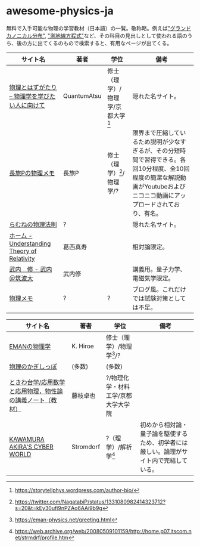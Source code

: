 # awesome-physics-ja

無料で入手可能な物理の学習教材（日本語）の一覧。敬称略。例えば["グランドカノニカル分布"](https://www.google.com/search?q=%E3%82%B0%E3%83%A9%E3%83%B3%E3%83%89%E3%82%AB%E3%83%8E%E3%83%8B%E3%82%AB%E3%83%AB%E5%88%86%E5%B8%83), ["測地線方程式"](https://www.google.com/search?q=%E6%B8%AC%E5%9C%B0%E7%B7%9A%E6%96%B9%E7%A8%8B%E5%BC%8F)など、その科目の見出しとして使われる語のうち、後の方に出てくるのもので検索すると、有用なページが出てくる。

| サイト名                                                                                                 | 著者        | 学位                             | 備考                                                                                                                                                                      |
| -------------------------------------------------------------------------------------------------------- | ----------- | -------------------------------- | ------------------------------------------------------------------------------------------------------------------------------------------------------------------------- |
| [物理とはずがたり – 物理学を学びたい人に向けて](https://storytellphys.wordpress.com/)                    | QuantumAtsu | 修士（理学）/物理学/京都大学[^4] | 隠れた名サイト。                                                                                                                                                          |
| [長旅Pの物理メモ](https://nagatabi-p.jimdofree.com/)                                                     | 長旅P       | 修士（理学）[^2]/物理学/?        | 限界まで圧縮しているため説明が少なすぎるが、その分短時間で習得できる。各回10分程度、全10回程度の簡潔な解説動画がYoutubeおよびニコニコ動画にアップロードされており、有名。 |
| [らむねの物理法則](https://ramune-physics.blogspot.com/p/index.html)                                     | ?           |                                  | 隠れた名サイト。                                                                                                                                                          |
| [ホーム - Understanding Theory of Relativity](https://home.hirosaki-u.ac.jp/relativity/)                 | 葛西真寿    |                                  | 相対論限定。                                                                                                                                                              |
| [武内　修 - 武内＠筑波大](https://dora.bk.tsukuba.ac.jp/~takeuchi/?%E6%AD%A6%E5%86%85%E3%80%80%E4%BF%AE) | 武内修      |                                  | 講義用。量子力学、電磁気学限定。                                                                                                                                                                  |
| [物理メモ](https://butsurimemo.com/)                                                                     | ?           | ?                                | ブログ風。これだけでは試験対策としては不足。                                                                                                                                |

| サイト名                                                                                                                | 著者      | 学位                                | 備考                                                                                   |
| ----------------------------------------------------------------------------------------------------------------------- | --------- | ----------------------------------- | -------------------------------------------------------------------------------------- |
| [EMANの物理学](https://eman-physics.net/)                                                                               | K. Hiroe  | 修士（理学）/物理学[^1]/?           |                                                                                        |
| [物理のかぎしっぽ](http://hooktail.sub.jp/)                                                                             | (多数)    | (多数)                              |                                                                                        |
| [ときわ台学/応用数学と応用物理，物性論の講義ノート（教材）](http://www.f-denshi.com/)                                   | 藤枝卓也  | ?/物理化学・材料工学/京都大学大学院 |                                                                                        |
| [KAWAMURA AKIRA'S CYBER WORLD](https://web.archive.org/web/20210512013149/http://home.p07.itscom.net/strmdrf/index.htm) | Stromdorf | ?（理学）/解析学[^3]                | 初めから相対論・量子論を駆使するため、初学者には厳しい。論理がサイト内で完結している。 |

[^1]: <https://eman-physics.net/greeting.html>
[^2]: <https://twitter.com/NagatabiP/status/1331080982414323712?s=20&t=kEy30ufi9nPZAo6AAi9b9g>
[^3]: <https://web.archive.org/web/20080509101159/http://home.p07.itscom.net/strmdrf/profile.htm>
[^4]: <https://storytellphys.wordpress.com/author-bio/>
